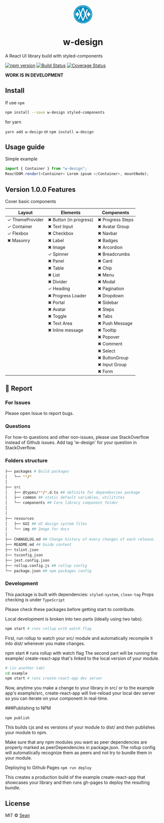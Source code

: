 <div align="center">
 <img height="60" width="60" src="resources/img/logo.png">
 <h1>w-design</h1>
</div>

A React UI library build with styled-components

[![npm version](https://badge.fury.io/js/w-design.svg)](https://badge.fury.io/js/w-design)
[![Build Status](https://travis-ci.org/we-mak/w-design.svg?branch=master)](https://travis-ci.org/we-mak/w-design)
[![Coverage Status](https://coveralls.io/repos/github/we-mak/w-design/badge.svg?branch=master)](https://coveralls.io/github/we-mak/w-design?branch=master)

**WORK IS IN DEVELOPMENT**

## Install

If use `npm`

```sh
npm install --save w-design styled-components
```

for yarn

`yarn add w-design` or `npm install w-design`

## Usage guide

Simple example

```js
import { Container } from "w-design";
ReactDOM.render(<Container> Lorem ipsum </Container>, mountNode);
```

## Version 1.0.0 Features

Cover basic components

| Layout          | Elements               | Components       |
| --------------- | ---------------------- | ---------------- |
| ✓ ThemeProvider | ✖ Button (in progress) | ✖ Progress Steps |
| ✓ Container     | ✖ Text Input           | ✖ Avatar Group   |
| ✓ Flexbox          | ✖ Checkbox             | ✖ Navbar         |
| ✖ Masonry       | ✖ Label                | ✖ Badges         |
|                 | ✖ Image                | ✖ Arcordion      |
|                 | ✓ Spinner              | ✖ Breadcrumbs    |
|                 | ✖ Panel                | ✖ Card           |
|                 | ✖ Table                | ✖ Chip           |
|                 | ✖ List                 | ✖ Menu           |
|                 | ✖ Divider              | ✖ Modal          |
|                 | ✓ Heading              | ✖ Pagination     |
|                 | ✖ Progress Loader      | ✖ Dropdown       |
|                 | ✖ Portal               | ✖ Sidebar        |
|                 | ✖ Avatar               | ✖ Steps          |
|                 | ✖ Toggle               | ✖ Tabs           |
|                 | ✖ Text Area            | ✖ Push Message   |
|                 | ✖ Inline message       | ✖ Tooltip        |
|                 |                        | ✖ Popover        |
|                 |                        | ✖ Comment        |
|                 |                        | ✖ Select         |
|                 |                        | ✖ ButtonGroup    |
|                 |                        | ✖ Input Group    |
|                 |                        | ✖ Form           |

## 🐞 Report

### For Issues

Please open Issue to report bugs.

### Questions

For how-to questions and other non-issues, please use StackOverflow instead of Github issues. Add tag 'w-design' for your question in StackOverflow.

### Folders structure

```sh
├── packages # Build packages
│   └── **/*
│
├── src
│   ├── @types/**/*.d.ts ## definite for dependencies package
│   ├── common ## static default variables, utilitites
│   └── components ## Core library component folder
│
│
├── resources
│   ├── GUI ## UI design system files
│   └── img ## Image for docs
│
├── CHANGELOG.md ## Change history of every changes of each release.
├── README.md ## Guide content
├── tslint.json
├── tsconfig.json
├── jest.config.json
├── rollup.config.js ## rollup config
└── package.json ## npm packages config
```

### Development

This package is built with dependencies: `styled-system`, `clean-tag`
Props checking is under `TypeScript`

Please check these packages before getting start to contribute.

Local development is broken into two parts (ideally using two tabs).

```sh
npm start # runs rollup with watch flag
```

First, run rollup to watch your src/ module and automatically recompile it into dist/ whenever you make changes.

npm start # runs rollup with watch flag
The second part will be running the example/ create-react-app that's linked to the local version of your module.

```sh
# (in another tab)
cd example
npm start # runs create-react-app dev server
```

Now, anytime you make a change to your library in src/ or to the example app's example/src, create-react-app will live-reload your local dev server so you can iterate on your component in real-time.

###Publishing to NPM

`npm publish`

This builds cjs and es versions of your module to dist/ and then publishes your module to npm.

Make sure that any npm modules you want as peer dependencies are properly marked as peerDependencies in package.json. The rollup config will automatically recognize them as peers and not try to bundle them in your module.

Deploying to Github Pages
`npm run deploy`

This creates a production build of the example create-react-app that showcases your library and then runs gh-pages to deploy the resulting bundle.

## License

MIT © [Sean](https://github.com/we-mak)
